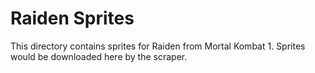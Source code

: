 # Raiden Sprites

This directory contains sprites for Raiden from Mortal Kombat 1.
Sprites would be downloaded here by the scraper.
